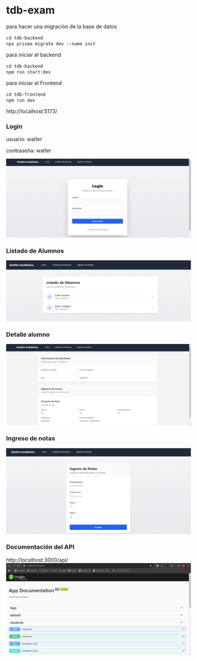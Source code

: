 # tdb-exam

para hacer una migración de la base de datos

```
cd tdb-backend
npx prisma migrate dev --name init
```

para iniciar el backend
```
cd tdb-backend
npm run start:dev
```

para iniciar el Frontend
```
cd tdb-frontend
npm run dev
```
http://localhost:5173/

### Login
usuario: walter

contraseña: walter

![alt text](img/login.png)
### Listado de Alumnos
![alt text](img/listado-alumnos.png)
### Detalle alumno
![alt text](img/detalle-alumnopng.png)
### Ingreso de notas
![alt text](img/ingreso-notas.png)

### Documentación del API 
http://localhost:3000/api/
![alt text](img/swagger.png)

